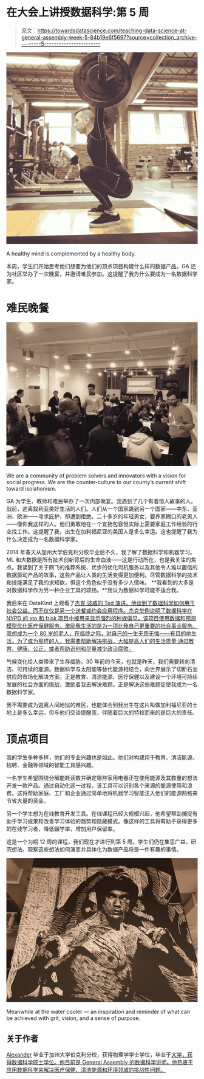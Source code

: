 # 在大会上讲授数据科学:第 5 周

> 原文：<https://towardsdatascience.com/teaching-data-science-at-general-assembly-week-5-84b19e6f5697?source=collection_archive---------5----------------------->

![](img/522f5e4d327ff3572312a6ed4b638df4.png)

A healthy mind is complemented by a healthy body.

本周，学生们开始思考他们想要为他们的顶点项目构建什么样的数据产品。GA 还为社区举办了一次晚宴，并邀请难民参加。这提醒了我为什么要成为一名数据科学家。

# 难民晚餐

![](img/2e6973b6781e1a8a52da7bd5e0cd450c.png)

We are a community of problem solvers and innovators with a vision for social progress. We are the counter-culture to our county’s current shift toward isolationism.

GA 为学生、教师和难民举办了一次内部晚宴。我遇到了几个有着惊人故事的人。战前，逃离叙利亚美好生活的人们。人们从一个国家跳到另一个国家——中东、亚洲、欧洲——寻求庇护，却遭到拒绝。二十多岁的年轻男女，要养家糊口的老男人——像你我这样的人。他们勇敢地在一个宣扬包容但实际上需要家庭工作经验的行业找工作。这提醒了我，出生在加利福尼亚的美国人是多么幸运。这也提醒了我为什么决定成为一名数据科学家。

2014 年春天从加州大学伯克利分校毕业后不久，我了解了数据科学和机器学习。ML 和大数据是所有技术创新背后的生命血液——这是行动所在，也是我关注的焦点。我读到了关于网飞的推荐系统、优步的优化司机服务以及其他令人难以置信的数据驱动产品的故事，这些产品让人类的生活变得更加便利。尽管数据科学的技术和技能满足了我的求知欲，但这个角色似乎没有多少人情味。 **我看到的大多是对数据科学作为另一种企业工具的颂扬。**我认为数据科学可能不适合我。

我后来在 DataKind 上观看了[杰克·波威的 Ted 演讲。他谈到了数据科学如何用于社会公益，而不仅仅是另一个送餐或约会应用程序。杰克举例说明了数据科学在 NYPD 的 sto 和 frisk 项目中被用来显示强烈的种族偏见，该项目使用数据和预测模型优化医疗保健服务。激励我生活的是为一项比我自己更重要的社会事业服务。我想成为一个 80 岁的老人，在临终之际，对自己的一生无怨无悔——有目的地生活。为了成为那样的人，我需要帮助解决挑战，大幅提高人们的生活质量:通过教育、健康、公正，或者帮助识别和尽量减少政治腐败。](https://www.youtube.com/watch?v=fZ3xXXeVrIQ&t=170s)

气候变化给人类带来了生存威胁。30 年前的今天，也就是昨天，我们需要转向清洁、可持续的能源。数据科学与太阳能等替代能源相结合，向世界展示了切断石油供应的市场化解决方案。正是教育、清洁能源、医疗保健以及建设一个环境可持续发展的社会方面的挑战，激励着我去解决难题。正是解决这些难题促使我成为一名数据科学家。

我不需要成为逃离人间地狱的难民，也能体会到我出生在这片叫做加利福尼亚的土地上是多么幸运。但与他们交谈提醒我，伴随着巨大的特权而来的是巨大的责任。

# 顶点项目

我的学生多种多样，他们的专业兴趣也是如此。他们对构建用于教育、清洁能源、招聘、金融等领域的智能工具感兴趣。

一名学生希望围绕分解能耗读数并确定哪些家用电器正在使用能源及其数量的想法开发一款产品。通过自动化这一过程，该工具可以识别各个来源的能源使用和浪费。这将帮助家庭、工厂和企业通过简单地将机器学习智能注入他们的能源网格来节省大量的资金。

另一个学生想为在线教育开发工具。在线课程已经大规模兴起，他希望帮助捕捉有助于学习成果和改善学习体验的趋势和隐藏模式。像这样的工具将有助于获得更多的在线学习者，降低辍学率，增加用户保留率。

这是一个为期 12 周的课程，我们现在才进行到第 5 周。学生们仍在集思广益，研究想法。观察这些想法如何演变并具体化为数据产品将是一件有趣的事情。

![](img/aacc87ca18f7799039212ced5004819d.png)

Meanwhile at the water cooler — an inspiration and reminder of what can be achieved with grit, vision, and a sense of purpose.

## 关于作者

[Alexander](http://linkedin.com/in/alexander-barriga-m-s-52bb558b) 毕业于加州大学伯克利分校，获得物理学学士学位，毕业于[大学，获得数据科学硕士学位。他目前是 General Assembly 的数据科学讲师。他热衷于应用数据科学来解决医疗保健、清洁能源和环境领域的挑战性问题。](http://www.galvanizeu.com/)